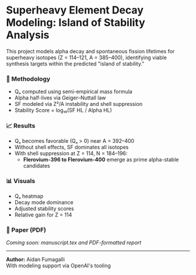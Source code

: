 
# Superheavy Element Decay Modeling: Island of Stability Analysis

This project models alpha decay and spontaneous fission lifetimes for superheavy isotopes (Z = 114–121, A = 385–400), identifying viable synthesis targets within the predicted "island of stability."

### 🔬 Methodology
- Qₐ computed using semi-empirical mass formula
- Alpha half-lives via Geiger–Nuttall law
- SF modeled via Z²/A instability and shell suppression
- Stability Score = log₁₀(SF HL / Alpha HL)

### 📈 Results
- Qₐ becomes favorable (Qₐ > 0) near A = 392–400
- Without shell effects, SF dominates all isotopes
- With shell suppression at Z = 114, N = 184–196:
  - **Flerovium-396 to Flerovium-400** emerge as prime alpha-stable candidates

### 📊 Visuals
- Qₐ heatmap
- Decay mode dominance
- Adjusted stability scores
- Relative gain for Z = 114

### 📄 Paper (PDF)
*Coming soon: manuscript.tex and PDF-formatted report*

---

**Author:** Aidan Fumagalli  
With modeling support via OpenAI's tooling

